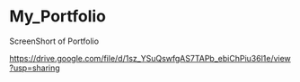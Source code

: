 # My_Portfolio

 ScreenShort of Portfolio
 
 https://drive.google.com/file/d/1sz_YSuQswfgAS7TAPb_ebiChPiu36l1e/view?usp=sharing
